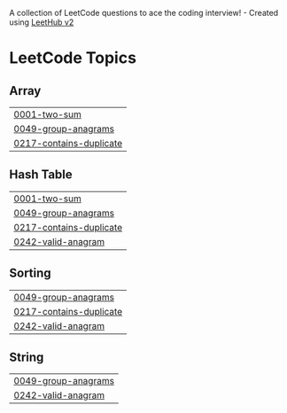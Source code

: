A collection of LeetCode questions to ace the coding interview! - Created using [LeetHub v2](https://github.com/arunbhardwaj/LeetHub-2.0)
<!---LeetCode Topics Start-->
# LeetCode Topics
## Array
|  |
| ------- |
| [0001-two-sum](https://github.com/avnisinngh/Leetcode-Python/tree/master/0001-two-sum) |
| [0049-group-anagrams](https://github.com/avnisinngh/Leetcode-Python/tree/master/0049-group-anagrams) |
| [0217-contains-duplicate](https://github.com/avnisinngh/Leetcode-Python/tree/master/0217-contains-duplicate) |
## Hash Table
|  |
| ------- |
| [0001-two-sum](https://github.com/avnisinngh/Leetcode-Python/tree/master/0001-two-sum) |
| [0049-group-anagrams](https://github.com/avnisinngh/Leetcode-Python/tree/master/0049-group-anagrams) |
| [0217-contains-duplicate](https://github.com/avnisinngh/Leetcode-Python/tree/master/0217-contains-duplicate) |
| [0242-valid-anagram](https://github.com/avnisinngh/Leetcode-Python/tree/master/0242-valid-anagram) |
## Sorting
|  |
| ------- |
| [0049-group-anagrams](https://github.com/avnisinngh/Leetcode-Python/tree/master/0049-group-anagrams) |
| [0217-contains-duplicate](https://github.com/avnisinngh/Leetcode-Python/tree/master/0217-contains-duplicate) |
| [0242-valid-anagram](https://github.com/avnisinngh/Leetcode-Python/tree/master/0242-valid-anagram) |
## String
|  |
| ------- |
| [0049-group-anagrams](https://github.com/avnisinngh/Leetcode-Python/tree/master/0049-group-anagrams) |
| [0242-valid-anagram](https://github.com/avnisinngh/Leetcode-Python/tree/master/0242-valid-anagram) |
<!---LeetCode Topics End-->
